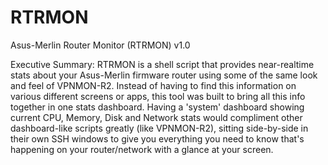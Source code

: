 # RTRMON
Asus-Merlin Router Monitor (RTRMON) v1.0

Executive Summary: RTRMON is a shell script that provides near-realtime stats about your Asus-Merlin firmware router using some of the same look and feel of VPNMON-R2. Instead of having to find this information on various different screens or apps, this tool was built to bring all this info together in one stats dashboard. Having a 'system' dashboard showing current CPU, Memory, Disk and Network stats would compliment other dashboard-like scripts greatly (like VPNMON-R2), sitting side-by-side in their own SSH windows to give you everything you need to know that's happening on your router/network with a glance at your screen.
